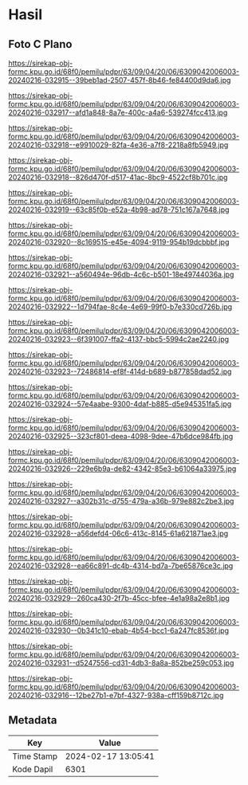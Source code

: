 # Hasil

## Foto C Plano

https://sirekap-obj-formc.kpu.go.id/68f0/pemilu/pdpr/63/09/04/20/06/6309042006003-20240216-032915--39beb1ad-2507-457f-8b46-fe84400d9da6.jpg

https://sirekap-obj-formc.kpu.go.id/68f0/pemilu/pdpr/63/09/04/20/06/6309042006003-20240216-032917--afd1a848-8a7e-400c-a4a6-539274fcc413.jpg

https://sirekap-obj-formc.kpu.go.id/68f0/pemilu/pdpr/63/09/04/20/06/6309042006003-20240216-032918--e9910029-82fa-4e36-a7f8-2218a8fb5949.jpg

https://sirekap-obj-formc.kpu.go.id/68f0/pemilu/pdpr/63/09/04/20/06/6309042006003-20240216-032918--826d470f-d517-41ac-8bc9-4522cf8b701c.jpg

https://sirekap-obj-formc.kpu.go.id/68f0/pemilu/pdpr/63/09/04/20/06/6309042006003-20240216-032919--63c85f0b-e52a-4b98-ad78-751c167a7648.jpg

https://sirekap-obj-formc.kpu.go.id/68f0/pemilu/pdpr/63/09/04/20/06/6309042006003-20240216-032920--8c169515-e45e-4094-9119-954b19dcbbbf.jpg

https://sirekap-obj-formc.kpu.go.id/68f0/pemilu/pdpr/63/09/04/20/06/6309042006003-20240216-032921--a560494e-96db-4c6c-b501-18e49744036a.jpg

https://sirekap-obj-formc.kpu.go.id/68f0/pemilu/pdpr/63/09/04/20/06/6309042006003-20240216-032922--1d794fae-8c4e-4e69-99f0-b7e330cd726b.jpg

https://sirekap-obj-formc.kpu.go.id/68f0/pemilu/pdpr/63/09/04/20/06/6309042006003-20240216-032923--6f391007-ffa2-4137-bbc5-5994c2ae2240.jpg

https://sirekap-obj-formc.kpu.go.id/68f0/pemilu/pdpr/63/09/04/20/06/6309042006003-20240216-032923--72486814-ef8f-414d-b689-b877858dad52.jpg

https://sirekap-obj-formc.kpu.go.id/68f0/pemilu/pdpr/63/09/04/20/06/6309042006003-20240216-032924--57e4aabe-9300-4daf-b885-d5e945351fa5.jpg

https://sirekap-obj-formc.kpu.go.id/68f0/pemilu/pdpr/63/09/04/20/06/6309042006003-20240216-032925--323cf801-deea-4098-9dee-47b6dce984fb.jpg

https://sirekap-obj-formc.kpu.go.id/68f0/pemilu/pdpr/63/09/04/20/06/6309042006003-20240216-032926--229e6b9a-de82-4342-85e3-b61064a33975.jpg

https://sirekap-obj-formc.kpu.go.id/68f0/pemilu/pdpr/63/09/04/20/06/6309042006003-20240216-032927--a302b31c-d755-479a-a36b-979e882c2be3.jpg

https://sirekap-obj-formc.kpu.go.id/68f0/pemilu/pdpr/63/09/04/20/06/6309042006003-20240216-032928--a56defd4-06c6-413c-8145-61a621871ae3.jpg

https://sirekap-obj-formc.kpu.go.id/68f0/pemilu/pdpr/63/09/04/20/06/6309042006003-20240216-032928--ea66c891-dc4b-4314-bd7a-7be65876ce3c.jpg

https://sirekap-obj-formc.kpu.go.id/68f0/pemilu/pdpr/63/09/04/20/06/6309042006003-20240216-032929--260ca430-2f7b-45cc-bfee-4e1a98a2e8b1.jpg

https://sirekap-obj-formc.kpu.go.id/68f0/pemilu/pdpr/63/09/04/20/06/6309042006003-20240216-032930--0b341c10-ebab-4b54-bcc1-6a247fc8536f.jpg

https://sirekap-obj-formc.kpu.go.id/68f0/pemilu/pdpr/63/09/04/20/06/6309042006003-20240216-032931--d5247556-cd31-4db3-8a8a-852be259c053.jpg

https://sirekap-obj-formc.kpu.go.id/68f0/pemilu/pdpr/63/09/04/20/06/6309042006003-20240216-032916--12be27b1-e7bf-4327-938a-cff159b8712c.jpg


## Metadata

| Key        | Value               |
| ---------- | ------------------- |
| Time Stamp | 2024-02-17 13:05:41 |
| Kode Dapil | 6301                |



